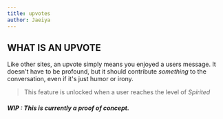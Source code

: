 ```yaml
---
title: upvotes
author: Jaeiya
---
```

## WHAT IS AN UPVOTE

Like other sites, an upvote simply means you enjoyed a users message. It doesn't have to be profound, but it should contribute _something_ to the conversation, even if it's just humor or irony.

> This feature is unlocked when a user reaches the level of _Spirited_

##### WIP : This is currently a proof of concept.